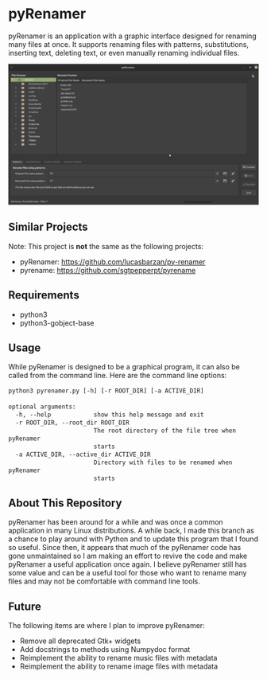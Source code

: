 # pyRenamer

pyRenamer is an application with a graphic interface designed for renaming many files at once. It supports renaming files with patterns, substitutions, inserting text, deleting text, or even manually renaming individual files. 

![screenshot](screenshots/screenshot.png)

## Similar Projects
Note: This project is **not** the same as the following projects:
- pyRenamer: https://github.com/lucasbarzan/py-renamer
- pyrename: https://github.com/sgtpepperpt/pyrename

## Requirements
- python3
- python3-gobject-base

## Usage

While pyRenamer is designed to be a graphical program, it can also be called from the command line. Here are the command line options:

```
python3 pyrenamer.py [-h] [-r ROOT_DIR] [-a ACTIVE_DIR]

optional arguments:
  -h, --help            show this help message and exit
  -r ROOT_DIR, --root_dir ROOT_DIR
                        The root directory of the file tree when pyRenamer
                        starts
  -a ACTIVE_DIR, --active_dir ACTIVE_DIR
                        Directory with files to be renamed when pyRenamer
                        starts
```

## About This Repository
pyRenamer has been around for a while and was once a common application in many Linux distributions. A while back, I made this branch as a chance to play around with Python and to update this program that I found so useful. Since then, it appears that much of the pyRenamer code has gone unmaintained so I am making an effort to revive the code and make pyRenamer a useful application once again. I believe pyRenamer still has some value and can be a useful tool for those who want to rename many files and may not be comfortable with command line tools.

## Future
The following items are where I plan to improve pyRenamer:

- Remove all deprecated Gtk+ widgets
- Add docstrings to methods using Numpydoc format
- Reimplement the ability to rename music files with metadata
- Reimplement the ability to rename image files with metadata
